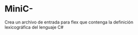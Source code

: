 # MiniC-
Crea un archivo de entrada para flex que contenga la definición lexicográfica del lenguaje C#

